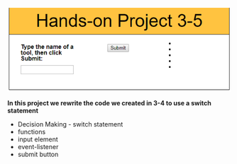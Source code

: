 
![project3-5 picture](../project3-5/images/project3-5.png)

**In this project we rewrite the code we created in 3-4 to use a switch statement**
* Decision Making - switch statement
* functions
* input element
* event-listener
* submit button
